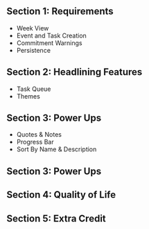 ## Section 1: Requirements
- Week View
- Event and Task Creation
- Commitment Warnings
- Persistence

## Section 2: Headlining Features
- Task Queue
- Themes

## Section 3: Power Ups
- Quotes & Notes
- Progress Bar
- Sort By Name & Description

## Section 3: Power Ups


## Section 4: Quality of Life


## Section 5: Extra Credit
